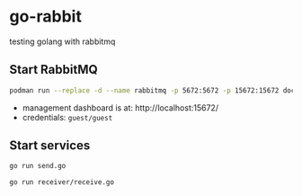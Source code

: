 # go-rabbit
testing golang with rabbitmq

## Start RabbitMQ
```bash
podman run --replace -d --name rabbitmq -p 5672:5672 -p 15672:15672 docker.io/rabbitmq:4.0-management-alpine
```

- management dashboard is at: http://localhost:15672/
- credentials: `guest/guest`

## Start services
```bash
go run send.go
```


```bash
go run receiver/receive.go
```
